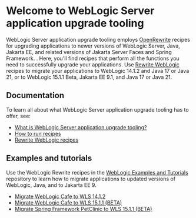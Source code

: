 # Welcome to WebLogic Server application upgrade tooling

WebLogic Server application upgrade tooling employs [OpenRewrite](https://github.com/openrewrite/rewrite) recipes for upgrading applications to newer versions of WebLogic Server, Java, Jakarta EE, and related versions of Jakarta Server Faces and Spring Framework. . Here, you'll find recipes that perform all the functions you need to successfully upgrade your applications. Use [Rewrite WebLogic](https://github.com/oracle/rewrite-recipes/blob/main/rewrite-weblogic/README.md) recipes to migrate your applications to WebLogic 14.1.2 and Java 17 or Java 21, or to WebLogic 15.1.1 Beta, Jakarta EE 9.1, and Java 17 or Java 21.

## Documentation

To learn all about what WebLogic Server application upgrade tooling has to offer, see:

- [What is WebLogic Server application upgrade tooling?](./concepts/index.md)
- [How to run recipes](./procedures/index.md)
- [Rewrite WebLogic recipes](./recipes/index.md)


## Examples and tutorials

Use the WebLogic Rewrite recipes in the [WebLogic Examples and Tutorials](https://github.com/oracle-samples/weblogic-examples) repository to learn how to migrate applications to updated versions of WebLogic, Java, and to Jakarta EE 9.

- [Migrate WebLogic Cafe to WLS 14.1.2](https://github.com/oracle-samples/weblogic-examples/blob/main/tutorials/migrate/weblogic-cafe-14.1.2/README.md)
- [Migrate WebLogic Cafe to WLS 15.1.1 (BETA)](https://github.com/oracle-samples/weblogic-examples/blob/main/tutorials/migrate/weblogic-cafe-15.1.1/README.md)
- [Migrate Spring Framework PetClinic to WLS 15.1.1 (BETA)](https://github.com/oracle-samples/weblogic-examples/blob/main/tutorials/migrate/spring-framework-petclinic-15.1.1/README.md)
